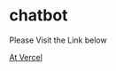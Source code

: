 # chatbot

Please Visit the Link below

[At Vercel]([https://gemini-ai-chatbot-gules-nu.vercel.app/](https://gemini-ai-chatbot-brown-nine.vercel.app/))

